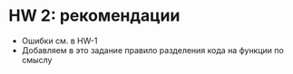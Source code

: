 # HW 2: рекомендации
  - Ошибки см. в HW-1
  - Добавляем в это задание правило разделения кода на функции по смыслу
  
